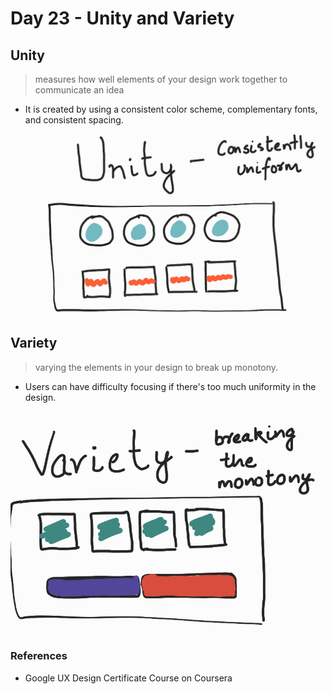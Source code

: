 # Day 23 - Unity and Variety

## Unity

> measures how well elements of your design work together to communicate an idea

- It is created by using a consistent color scheme, complementary fonts, and consistent spacing.

<img src="images/Day23Unity.png" alt="A diagram representing unity by means of four uniform circles in one row and four uniform squares in another row"> <br/>

## Variety

> varying the elements in your design to break up monotony.

- Users can have difficulty focusing if there's too much uniformity in the design.

<img src="images/Day23Variety.png" alt="A diagram representing variety by means of four same colored squares in a row and two brightly differnt colored rectangles in another row"> <br/>
### References

- Google UX Design Certificate Course on Coursera
